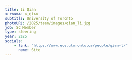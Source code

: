 ```yaml
---
title: Li Qian
surname: 4_Qian
subtitle: University of Toronto
photoURL: /2025/team/images/qian_li.jpg
job: SC Member
type: steering
year: 2025
socials:
    - link: "https://www.ece.utoronto.ca/people/qian-l/"
      name: Site
---
```

